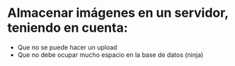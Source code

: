 # Almacenar imágenes en un servidor, teniendo en cuenta:

- Que no se puede hacer un upload
- Que no debe ocupar mucho espacio en la base de datos (ninja)
